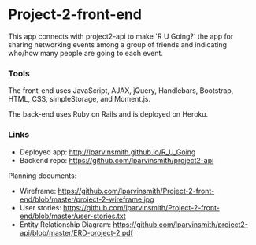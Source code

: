 # Project-2-front-end

This app connects with project2-api to make 'R U Going?' the app for sharing networking events among a group of friends and indicating who/how many people are going to each event.


### Tools

The front-end uses JavaScript, AJAX, jQuery, Handlebars, Bootstrap, HTML, CSS, simpleStorage, and Moment.js.

The back-end uses Ruby on Rails and is deployed on Heroku.

### Links

- Deployed app: http://lparvinsmith.github.io/R_U_Going
- Backend repo: https://github.com/lparvinsmith/project2-api

Planning documents:

- Wireframe: https://github.com/lparvinsmith/Project-2-front-end/blob/master/project-2-wireframe.jpg
- User stories: https://github.com/lparvinsmith/Project-2-front-end/blob/master/user-stories.txt
- Entity Relationship Diagram: https://github.com/lparvinsmith/project2-api/blob/master/ERD-project-2.pdf
